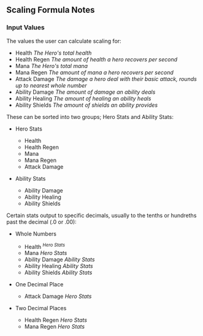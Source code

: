 ## Scaling Formula Notes

### Input Values

The values the user can calculate scaling for:

* Health *The Hero's total health*
* Health Regen *The amount of health a hero recovers per second*
* Mana *The Hero's total mana*
* Mana Regen *The amount of mana a hero recovers per second*
* Attack Damage *The damage a hero deal with their basic attack, rounds up to nearest whole number*
* Ability Damage *The amount of damage an ability deals*
* Ability Healing *The amount of healing an ability heals*
* Ability Shields *The amount of shields an ability provides*

These can be sorted into two groups; Hero Stats and Ability Stats:

* Hero Stats
    * Health
    * Health Regen
    * Mana
    * Mana Regen
    * Attack Damage

* Ability Stats
    * Ability Damage
    * Ability Healing
    * Ability Shields

Certain stats output to specific decimals, usually to the tenths or hundreths past the decimal (.0 or .00):

* Whole Numbers
    * Health <sup>*Hero Stats*</sup>
    * Mana *Hero Stats*
    * Ability Damage *Ability Stats*
    * Ability Healing *Ability Stats*
    * Ability Shields *Ability Stats*

* One Decimal Place
    * Attack Damage *Hero Stats*

* Two Decimal Places
    * Health Regen *Hero Stats*
    * Mana Regen *Hero Stats*
